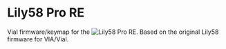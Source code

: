 # Lily58 Pro RE

Vial firmware/keymap for the ![Lily58 Pro RE](https://github.com/ergohaven/Lily58-Pro-RE).
Based on the original Lily58 firmware for VIA/Vial.
